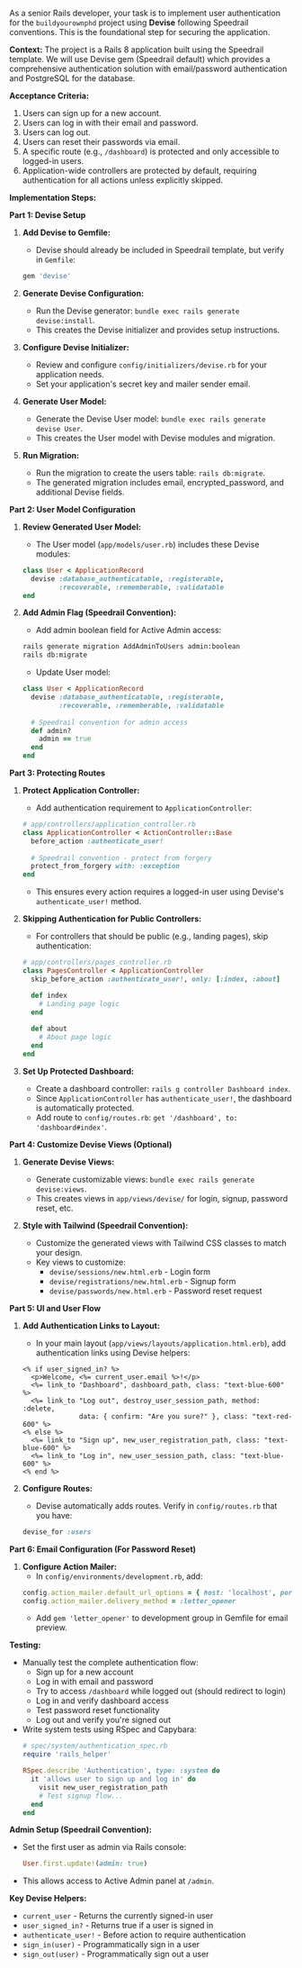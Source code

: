 As a senior Rails developer, your task is to implement user authentication for the `buildyourownphd` project using **Devise** following Speedrail conventions. This is the foundational step for securing the application.

**Context:**
The project is a Rails 8 application built using the Speedrail template. We will use Devise gem (Speedrail default) which provides a comprehensive authentication solution with email/password authentication and PostgreSQL for the database.

**Acceptance Criteria:**
1.  Users can sign up for a new account.
2.  Users can log in with their email and password.
3.  Users can log out.
4.  Users can reset their passwords via email.
5.  A specific route (e.g., `/dashboard`) is protected and only accessible to logged-in users.
6.  Application-wide controllers are protected by default, requiring authentication for all actions unless explicitly skipped.

**Implementation Steps:**

**Part 1: Devise Setup**

1.  **Add Devise to Gemfile:**
    *   Devise should already be included in Speedrail template, but verify in `Gemfile`:
    ```ruby
    gem 'devise'
    ```

2.  **Generate Devise Configuration:**
    *   Run the Devise generator: `bundle exec rails generate devise:install`.
    *   This creates the Devise initializer and provides setup instructions.

3.  **Configure Devise Initializer:**
    *   Review and configure `config/initializers/devise.rb` for your application needs.
    *   Set your application's secret key and mailer sender email.

4.  **Generate User Model:**
    *   Generate the Devise User model: `bundle exec rails generate devise User`.
    *   This creates the User model with Devise modules and migration.

5.  **Run Migration:**
    *   Run the migration to create the users table: `rails db:migrate`.
    *   The generated migration includes email, encrypted_password, and additional Devise fields.

**Part 2: User Model Configuration**

1.  **Review Generated User Model:**
    *   The User model (`app/models/user.rb`) includes these Devise modules:
    ```ruby
    class User < ApplicationRecord
      devise :database_authenticatable, :registerable,
             :recoverable, :rememberable, :validatable
    end
    ```

2.  **Add Admin Flag (Speedrail Convention):**
    *   Add admin boolean field for Active Admin access:
    ```bash
    rails generate migration AddAdminToUsers admin:boolean
    rails db:migrate
    ```
    *   Update User model:
    ```ruby
    class User < ApplicationRecord
      devise :database_authenticatable, :registerable,
             :recoverable, :rememberable, :validatable
             
      # Speedrail convention for admin access
      def admin?
        admin == true
      end
    end
    ```

**Part 3: Protecting Routes**

1.  **Protect Application Controller:**
    *   Add authentication requirement to `ApplicationController`:
    ```ruby
    # app/controllers/application_controller.rb
    class ApplicationController < ActionController::Base
      before_action :authenticate_user!
      
      # Speedrail convention - protect from forgery
      protect_from_forgery with: :exception
    end
    ```
    *   This ensures every action requires a logged-in user using Devise's `authenticate_user!` method.

2.  **Skipping Authentication for Public Controllers:**
    *   For controllers that should be public (e.g., landing pages), skip authentication:
    ```ruby
    # app/controllers/pages_controller.rb
    class PagesController < ApplicationController
      skip_before_action :authenticate_user!, only: [:index, :about]
    
      def index
        # Landing page logic
      end
      
      def about
        # About page logic
      end
    end
    ```

3.  **Set Up Protected Dashboard:**
    *   Create a dashboard controller: `rails g controller Dashboard index`.
    *   Since `ApplicationController` has `authenticate_user!`, the dashboard is automatically protected.
    *   Add route to `config/routes.rb`: `get '/dashboard', to: 'dashboard#index'`.

**Part 4: Customize Devise Views (Optional)**

1.  **Generate Devise Views:**
    *   Generate customizable views: `bundle exec rails generate devise:views`.
    *   This creates views in `app/views/devise/` for login, signup, password reset, etc.

2.  **Style with Tailwind (Speedrail Convention):**
    *   Customize the generated views with Tailwind CSS classes to match your design.
    *   Key views to customize:
        *   `devise/sessions/new.html.erb` - Login form
        *   `devise/registrations/new.html.erb` - Signup form
        *   `devise/passwords/new.html.erb` - Password reset request

**Part 5: UI and User Flow**

1.  **Add Authentication Links to Layout:**
    *   In your main layout (`app/views/layouts/application.html.erb`), add authentication links using Devise helpers:
    ```erb
    <% if user_signed_in? %>
      <p>Welcome, <%= current_user.email %>!</p>
      <%= link_to "Dashboard", dashboard_path, class: "text-blue-600" %>
      <%= link_to "Log out", destroy_user_session_path, method: :delete, 
                  data: { confirm: "Are you sure?" }, class: "text-red-600" %>
    <% else %>
      <%= link_to "Sign up", new_user_registration_path, class: "text-blue-600" %>
      <%= link_to "Log in", new_user_session_path, class: "text-blue-600" %>
    <% end %>
    ```

2.  **Configure Routes:**
    *   Devise automatically adds routes. Verify in `config/routes.rb` that you have:
    ```ruby
    devise_for :users
    ```

**Part 6: Email Configuration (For Password Reset)**

1.  **Configure Action Mailer:**
    *   In `config/environments/development.rb`, add:
    ```ruby
    config.action_mailer.default_url_options = { host: 'localhost', port: 3000 }
    config.action_mailer.delivery_method = :letter_opener
    ```
    *   Add `gem 'letter_opener'` to development group in Gemfile for email preview.

**Testing:**
*   Manually test the complete authentication flow:
    *   Sign up for a new account
    *   Log in with email and password
    *   Try to access `/dashboard` while logged out (should redirect to login)
    *   Log in and verify dashboard access
    *   Test password reset functionality
    *   Log out and verify you're signed out
*   Write system tests using RSpec and Capybara:
    ```ruby
    # spec/system/authentication_spec.rb
    require 'rails_helper'
    
    RSpec.describe 'Authentication', type: :system do
      it 'allows user to sign up and log in' do
        visit new_user_registration_path
        # Test signup flow...
      end
    end
    ```

**Admin Setup (Speedrail Convention):**
*   Set the first user as admin via Rails console:
    ```ruby
    User.first.update!(admin: true)
    ```
*   This allows access to Active Admin panel at `/admin`.

**Key Devise Helpers:**
*   `current_user` - Returns the currently signed-in user
*   `user_signed_in?` - Returns true if a user is signed in
*   `authenticate_user!` - Before action to require authentication
*   `sign_in(user)` - Programmatically sign in a user
*   `sign_out(user)` - Programmatically sign out a user
